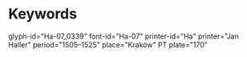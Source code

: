 # Keywords
glyph-id="Ha-07_0339"
font-id="Ha-07"
printer-id="Ha"
printer="Jan Haller"
period="1505–1525"
place="Kraków"
PT plate="170"
